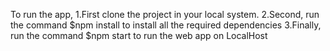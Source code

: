 To run the app,
1.First clone the project in your local system.
2.Second, run the command $npm install to install all the required dependencies
3.Finally, run the command $npm start to run the web app on LocalHost
